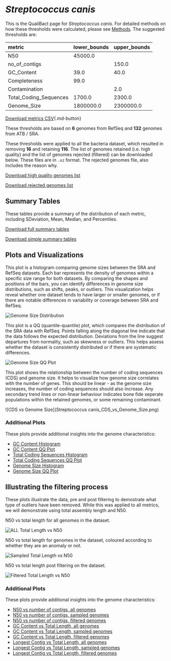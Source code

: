 # *Streptococcus canis*

This is the QualiBact page for *Streptococcus canis*. For detailed methods on how these thresholds were calculated, please see [Methods](../../methods.md).
The suggested thresholds are: 

| metric                 | lower_bounds   | upper_bounds   |
|:-----------------------|:---------------|:---------------|
| N50                    | 45000.0        |                |
| no_of_contigs          |                | 150.0          |
| GC_Content             | 39.0           | 40.0           |
| Completeness           | 99.0           |                |
| Contamination          |                | 2.0            |
| Total_Coding_Sequences | 1700.0         | 2300.0         |
| Genome_Size            | 1800000.0      | 2300000.0      |

[Download metrics CSV](Streptococcus_canis_metrics.csv){.md-button}


These thresholds are based on **6** genomes from RefSeq and **132** genomes from ATB / SRA.

These thresholds were applied to all the bacteria dataset, which resulted in removing **16** and retaining **116**.
The list of genomes retained (i.e. high quality) and the list of genomes rejected (filtered) can be downloaded below. These files are in `.xz` format. The rejected genomes file, also includes the reason why.

[Download high quality genomes list](Streptococcus_canis_high_quality_genomes.csv.xz)


[Download rejected genomes list](Streptococcus_canis_filtered_out_genomes.csv.xz)



## Summary Tables
These tables provide a summary of the distribution of each metric, including SDeviation, Mean, Median, and Percentiles.

[Download full summary tables](summary.csv)

[Download simple summary tables](selected_summary.csv)

## Plots and Visualizations

This plot is a histogram comparing genome sizes between the SRA and RefSeq datasets. Each bar represents the density of genomes within a specific size range for both datasets. By comparing the shapes and positions of the bars, you can identify differences in genome size distributions, such as shifts, peaks, or outliers. This visualization helps reveal whether one dataset tends to have larger or smaller genomes, or if there are notable differences in variability or coverage between SRA and RefSeq.

![Genome Size Distribution](Genome_Size_refseq_histogram_kde.png)

This plot is a QQ (quantile-quantile) plot, which compares the distribution of the SRA data with RefSeq. Points falling along the diagonal line indicate that the data follows the expected distribution. Deviations from the line suggest departures from normality, such as skewness or outliers. This helps assess whether the dataset is consistently distributed or if there are systematic differences.

![Genome Size QQ Plot](Genome_Size_refseq_qqplot.png)

This plot shows the relationship between the number of coding sequences (CDS) and genome size. It helps to visualize how genome size correlates with the number of genes. This should be linear - as the genome size increases, the number of coding sequences should also increase. Any secondary trend lines or non-linear behaviour indicates bone fide seperate populations within the retained genomes, or some remaining contaminant. 

![CDS vs Genome Size](Streptococcus canis_CDS_vs_Genome_Size.png)

### Additional Plots

These plots provide additional insights into the genome characteristics:

- [GC Content Histogram](GC_Content_refseq_histogram_kde.png)
- [GC Content QQ Plot](GC_Content_refseq_qqplot.png)
- [Total Coding Sequences Histogram](Total_Coding_Sequences_refseq_histogram_kde.png)
- [Total Coding Sequences QQ Plot](Total_Coding_Sequences_refseq_qqplot.png)
- [Genome Size Histogram](Genome_Size_refseq_histogram_kde.png)
- [Genome Size QQ Plot](Genome_Size_refseq_qqplot.png)
## Illustrating the filtering process
These plots illustrate the data, pre and post filtering to demostrate what type of outliers have been removed. While this was applied to all metrics, we will demonstrate using total assembly length and N50.

N50 vs total length for all genomes in the dataset.

![ALL Total Length vs N50](Streptococcus_canis_all_total_length_N50.png)

N50 vs total length for genomes in the dataset, coloured according to whether they are an anomaly or not.

![Sampled Total Length vs N50](Streptococcus_canis_sample_total_length_N50.png)

N50 vs total length post filtering on the dataset.

![Filtered Total Length vs N50](Streptococcus_canis_filt_total_length_N50.png)

### Additional Plots

These plots provide additional insights into the genome characteristics:

- [N50 vs number of contigs, all genomes](Streptococcus_canis_all_N50_number.png)
- [N50 vs number of contigs, sampled genomes](Streptococcus_canis_sample_N50_number.png)
- [N50 vs number of contigs, filtered genomes](Streptococcus_canis_filt_N50_number.png)
- [GC Content vs Total Length, all genomes](Streptococcus_canis_all_total_length_GC_Content.png)
- [GC Content vs Total Length, sampled genomes](Streptococcus_canis_sample_total_length_GC_Content.png)
- [GC Content vs Total Length, filtered genomes](Streptococcus_canis_filt_total_length_GC_Content.png)
- [Longest Contig vs Total Length, all genomes](Streptococcus_canis_all_total_length_longest.png)
- [Longest Contig vs Total Length, sampled genomes](Streptococcus_canis_sample_total_length_longest.png)
- [Longest Contig vs Total Length, filtered genomes](Streptococcus_canis_filt_total_length_longest.png)
